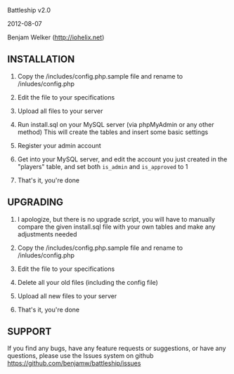 Battleship v2.0

2012-08-07

Benjam Welker (http://iohelix.net)

INSTALLATION
----------------------------------
1. Copy the /includes/config.php.sample file and rename to /inludes/config.php

2. Edit the file to your specifications

3. Upload all files to your server

4. Run install.sql on your MySQL server (via phpMyAdmin or any other method)
This will create the tables and insert some basic settings

5. Register your admin account

6. Get into your MySQL server, and edit the account you just created in the
"players" table, and set both `is_admin` and `is_approved` to 1

7. That's it, you're done


UPGRADING
----------------------------------
1. I apologize, but there is no upgrade script, you will have to manually compare
the given install.sql file with your own tables and make any adjustments needed

2. Copy the /includes/config.php.sample file and rename to /inludes/config.php

3. Edit the file to your specifications

4. Delete all your old files (including the config file)

5. Upload all new files to your server

6. That's it, you're done


SUPPORT
----------------------------------
If you find any bugs, have any feature requests or suggestions, or have
any questions, please use the Issues system on github
https://github.com/benjamw/battleship/issues


